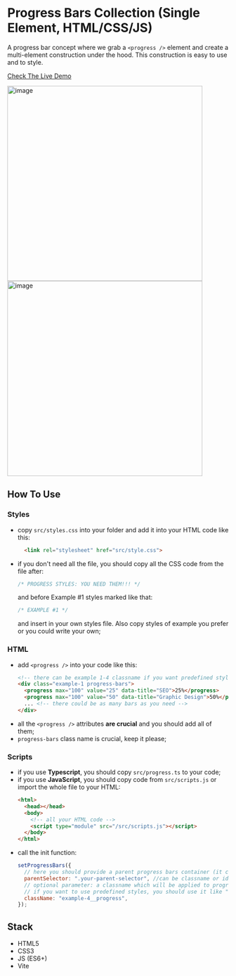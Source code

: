 # Progress Bars Collection (Single Element, HTML/CSS/JS)

A progress bar concept where we grab a `<progress />` element and create a multi-element construction under the hood. This construction is easy to use and to style.

[Check The Live Demo](https://codepen.io/nat-davydova/full/qBgvVbQ)

<img width="444" alt="image" src="https://github.com/nat-davydova/progress-bars-collection/assets/52240221/4db1d24f-4719-4f93-8778-16a69abd08c0">
<br/>
<img width="444" alt="image" src="https://github.com/nat-davydova/progress-bars-collection/assets/52240221/2bb9171e-4fc6-45c7-9718-c3bd4e1778fc">

## How To Use

### Styles
* copy `src/styles.css` into your folder and add it into your HTML code like this:
  
  ```html
    <link rel="stylesheet" href="src/style.css">
  ```
* if you don't need all the file, you should copy all the CSS code from the file after:
  
  ```css
  /* PROGRESS STYLES: YOU NEED THEM!!! */
  ```
  and before Example #1 styles marked like that:

  ```css
  /* EXAMPLE #1 */
  ```

  and insert in your own styles file. Also copy styles of example you prefer or you could write your own;

### HTML
* add `<progress />` into your code like this:
  ```html
  <!-- there can be example 1-4 classname if you want predefined styles or your own classname or your own classname. -->
  <div class="example-1 progress-bars">
    <progress max="100" value="25" data-title="SEO">25%</progress>
    <progress max="100" value="50" data-title="Graphic Design">50%</progress>
    ... <!-- there could be as many bars as you need -->
  </div>
  ```
* all the `<progress />` attributes **are crucial** and you should add all of them;
* `progress-bars` class name is crucial, keep it please;

### Scripts
* if you use **Typescript**, you should copy `src/progress.ts` to your code;
* if you use **JavaScript**, you should copy code from `src/scripts.js` or import the whole file to your HTML:
  ```html
  <html>
    <head></head>
    <body>
      <!-- all your HTML code -->
      <script type="module" src="/src/scripts.js"></script>
    </body>
  </html>
  ```
* call the init function:
  ```js
  setProgressBars({
    // here you should provide a parent progress bars container (it can be not only direct parent, but an ancestor any level above)
    parentSelector: ".your-parent-selector", //can be classname or id
    // optional parameter: a classname which will be applied to progress bar parent container for convenient theming
    // if you want to use predefined styles, you should use it like "example-1__progress" (1 - 4)
    className: "example-4__progress",
  });
  ```

## Stack
* HTML5
* CSS3
* JS (ES6+)
* Vite

